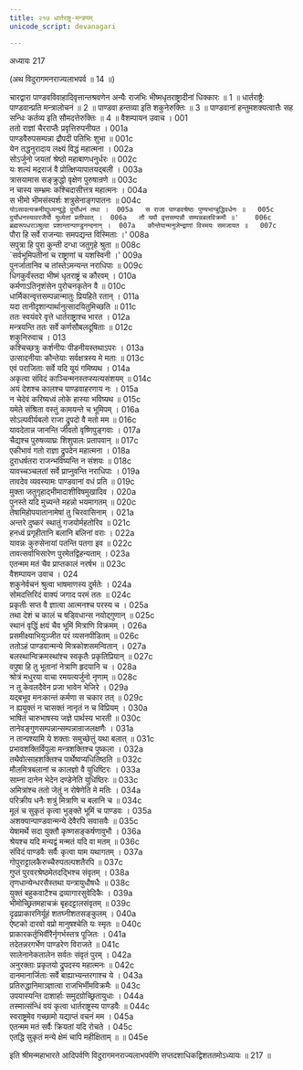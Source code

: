```yaml
---
title: २१७ धार्तराष्ट्र-मन्त्रणम्
unicode_script: devanagari

---
```



अध्यायः 217

(अथ विदुरागमनराज्यलाभपर्व ॥ 14 ॥)

चारद्वारा पाण्डवविवाहादिवृत्तान्तश्रवणेन अन्यैः राजभिः भीष्मधृतराष्ट्रादीनां धिक्कारः ॥ 1 ॥ धार्तराष्ट्रैः पाण्डवान्प्रति मन्त्रालोचनं ॥ 2 ॥ पाण्डवा हन्तव्या इति शकुनेरुक्तिः ॥ 3 ॥ पाण्डवानां हन्तुमशक्यत्वात्तैः सह सन्धिः कर्तव्य इति सौमदत्तेरुक्तिः ॥ 4 ॥
वैशम्पायन उवाच ।	001  
ततो राज्ञां चैरराप्तैः प्रवृत्तिरुपनीयत ।	001a  
पाण्डवैरुपसम्पन्ना द्रौपदी पतिभिः शुभा ॥	001c  
येन तद्धनुरादाय लक्ष्यं विद्धं महात्मना ।	002a  
सोऽर्जुनो जयतां श्रेष्ठो महाबाणधनुर्धरः ॥	002c  
यः शल्यं मद्रराजं वै प्रोत्क्षिप्यापातयद्बली ।	003a  
त्रासयामास सङ्क्रुद्धो वृक्षेण पुरुषान्रणे ॥	003c  
न चास्य सम्भ्रमः कश्चिदासीत्तत्र महात्मनः ।	004a  
स भीमो भीमसंस्पर्शः शत्रुसेनाङ्गपातनः ॥	004c  
`योऽसावत्यक्रमीद्युध्यन्युद्धे दुर्योधनं तथा ।	005a  
स राजा पाण्डवश्रेष्ठः पुण्यभाग्बुद्धिवर्धनः ॥	005c  
दुर्योधनस्यावरजैर्यौ युध्येतां प्रतीपवत् ।	006a  
तौ यमौ वृत्तसम्पन्नौ सम्पन्नबलविक्रमौ ॥'	006c  
ब्रह्मरूपधराञ्श्रुत्वा प्रशान्तान्पाण्डुनन्दनान् ।	007a  
कौन्तेयान्मनुजेन्द्राणां विस्मयः समजायत ॥	007c  
`पौरा हि सर्वे राजन्याः समपद्यन्त विस्मिताः ।'	008a  
सपुत्रा हि पुरा कुन्ती दग्धा जतुगृहे श्रुता ॥	008c  
`सर्वभूमिपतीनां च राष्ट्राणां च यशस्विनी ।'	009a  
पुनर्जातानिव च तांस्तेऽमन्यन्त नराधिपाः ॥	009c  
धिगकुर्वंस्तदा भीष्मं धृतराष्ट्रं च कौरवम् ।	010a  
कर्मणाऽतिनृशंसेन पुरोचनकृतेन वै ॥	010c  
धार्मिकान्वृत्तसम्पन्नान्मातुः प्रियहिते रतान् ।	011a  
यदा तानीदृशान्पार्थानुत्सादयितुमिच्छति ॥	011c  
ततः स्वयंवरे वृत्ते धार्तराष्ट्राश्च भारत ।	012a  
मन्त्रयन्ति ततः सर्वे कर्णसौबलदूषिताः ॥	012c  
शकुनिरुवाच ।	013  
कश्चिच्छत्रुः कर्शनीयः पीडनीयस्तथाऽपरः ।	013a  
उत्सादनीयाः कौन्तेयाः सर्वक्षत्रस्य मे मताः ॥	013c  
एवं पराजिताः सर्वे यदि यूयं गमिष्यथ ।	014a  
अकृत्वा संविदं काञ्चिन्मनस्तप्स्यत्यसंशयम् ॥	014c  
अयं देशश्च कालश्च पाण्डवाहरणाय नः ।	015a  
न चेदेवं करिष्यध्वं लोके हास्या भविष्यथ ॥	015c  
यमेते संश्रिता वस्तुं कामयन्ते च भूमिपम् ।	016a  
सोऽल्पवीर्यबलो राजा द्रुपदो वै मतो मम ॥	016c  
यावदेतान्न जानन्ति जीवतो वृष्णिपुङ्गवाः ।	017a  
चैद्यश्च पुरुषव्याघ्रः शिशुपालः प्रतापवान् ॥	017c  
एकीभावं गतो राज्ञा द्रुपदेन महात्मना ।	018a  
दुराधर्षतरा राजन्भविष्यन्ति न संशयः ॥	018c  
यावच्चञ्चलतां सर्वे प्राप्नुवन्ति नराधिपाः ।	019a  
तावदेव व्यवस्यामः पाण्डवानां वधं प्रति ॥	019c  
मुक्ता जतुगृहाद्भीमादाशीविषमुखादिव ।	020a  
पुनस्ते यदि मुच्यन्ते महन्नो भयमागतम् ॥	020c  
तेषामिहोपयातानामेषां तु चिरवासिनाम् ।	021a  
अन्तरे दुष्करं स्थातुं गजयोर्महतोरिव ॥	021c  
हनध्वं प्रगृहीतानि बलानि बलिनां वराः ।	022a  
यावन्नः कुरुसेनायां पतन्ति पतगा इव ॥	022c  
तावत्सर्वाभिसारेण पुरमेतद्विहन्यताम् ।	023a  
एतन्मम मतं चैव प्राप्तकालं नरर्षभ ॥	023c  
वैशम्पायन उवाच ।	024  
शकुनेर्वचनं श्रुत्वा भाषमाणस्य दुर्मतेः ।	024a  
सोमदत्तिरिदं वाक्यं जगाद परमं ततः ॥	024c  
प्रकृतीः सप्त वै ज्ञात्वा आत्मनश्च परस्य च ।	025a  
तथा देशं च कालं च षड्विधान्स नयोद्गुणान् ॥	025c  
स्थानं वृद्धिं क्षयं चैव भूमिं मित्राणि विक्रमम् ।	026a  
प्रसमीक्ष्याभियुञ्जीत परं व्यसनपीडितम् ॥	026c  
ततोऽहं पाण्डवान्मन्ये मित्रकोशसमन्वितान् ।	027a  
बलस्थान्विक्रमस्थांश्च स्वकृतैः प्रकृतिप्रियान् ॥	027c  
वपुषा हि तु भूतानां नेत्राणि हृदयानि च ।	028a  
श्रोत्रं मधुरया वाचा रमयत्यर्जुनो नृणाम् ॥	028c  
न तु केवलदैवेन प्रजा भावेन भेजिरे ।	029a  
यद्बभूव मनःकान्तं कर्मणा स चकार तत् ॥	029c  
न ह्ययुक्तं न चासक्तं नानृतं न च विप्रियम् ।	030a  
भाषितं चारुभाषस्य जज्ञे पार्थस्य भारती ॥	030c  
तानेवङ्गुणसम्पन्नान्सम्पन्नान्राजलक्षणैः ।	031a  
न तान्पश्यामि ये शक्ताः समुच्छेत्तुं यथा बलात् ॥	031c  
प्रभावशक्तिर्विपुला मन्त्रशक्तिश्च पुष्कला ।	032a  
तथैवोत्साहशक्तिश्च पार्थेष्वप्यधितिष्ठति ॥	032c  
मौलमित्रबलानां च कालज्ञो वै युधिष्टिरः ।	033a  
साम्ना दानेन भेदेन दण्डेनेति युधिष्ठिरः ॥	033c  
अमित्रांश्च ततो जेतुं न रोषेणेति मे मतिः ।	034a  
परिक्रीय धनैः शत्रुं मित्राणि च बलानि च ॥	034c  
मूलं च सुकृतं कृत्वा भुङ्क्ते भूमिं च पाण्डवः ।	035a  
अशक्यान्पाण्डवान्मन्ये देवैरपि सवासवैः ॥	035c  
येषामर्थे सदा युक्तौ कृष्णसङ्कर्षणावुभौ ।	036a  
श्रेयश्च यदि मन्यद्वं मन्मतं यदि वा मतम् ॥	036c  
संविदं पाण्डवैः सर्वैः कृत्वा याम यथागतम् ।	037a  
गोपुराट्टालकैरुच्चैरुपतल्पशतैरपि ॥	037c  
गुप्तं पुरवरश्रेष्ठमेतदद्भिश्च संवृतम् ।	038a  
तृणधान्येन्धरसैस्तथा यन्त्रायुधौषधैः ॥	038c  
युक्तं बहुकवाटैश्च द्रव्यागारसुवेदिकैः ।	039a  
भीमोच्छ्रितमहाचक्रं बृहदट्टालसंवृतम् ॥	039c  
दृढप्राकारनिर्यूहं शतघ्नीशतसङ्कुलम् ।	040a  
ऐष्टको दारवो वप्रो मानुषश्चेति यः स्मृतः ॥	040c  
प्राकारकर्तृभिर्वीरैर्नृगर्भस्तत्र पूजितः ।	041a  
तदेतन्नरगर्भेण पाण्डरेण विराजते ॥	041c  
सालेनानेकतालेन सर्वतः संवृतं पुरम् ।	042a  
अनुरक्ताः प्रकृतयो द्रुपदस्य महात्मनः ॥	042c  
दानमानार्जिताः सर्वे बाह्याभ्यन्तरगाश्च ये ।	043a  
प्रतिरुद्धानिमाञ्ज्ञात्वा राजभिर्भीमविक्रमैः ॥	043c  
उपयास्यन्ति दाशार्हाः समुदग्रोच्छ्रितायुधाः ।	044a  
तस्मात्संन्धिं वयं कृत्वा धार्तराष्ट्रस्य पाण्डवैः ॥	044c  
स्वराष्ट्रमेव गच्छामो यद्याप्तं वचनं मम ।	045a  
एतन्मम मतं सर्वैः क्रियतां यदि रोचते ।	045c  
एतद्धि सुकृतं मन्ये क्षेमं चापि महीक्षिताम् ॥ ॥	045e  

इति श्रीमन्महाभारते आदिपर्वणि विदुरागमनराज्यलाभपर्वणि सप्तदशाधिकद्विशततमोऽध्यायः ॥ 217 ॥